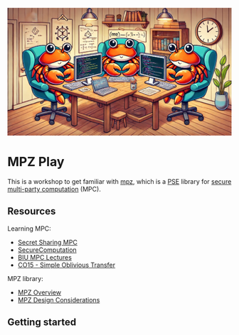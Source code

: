 <p align="center">
    <img src="./mpc-ferris.png" width=1280 />
</p>

# MPZ Play

This is a workshop to get familiar with [mpz](https://github.com/privacy-scaling-explorations/mpz),
which is a [PSE](https://pse.dev) library for [secure multi-party computation](https://en.wikipedia.org/wiki/Secure_multi-party_computation) (MPC).

## Resources
Learning MPC:
- [Secret Sharing MPC](https://eprint.iacr.org/2022/062)
- [SecureComputation](https://securecomputation.org/)
- [BIU MPC Lectures](https://www.youtube.com/playlist?list=PL8Vt-7cSFnw1F7bBFws2kWA-7JVFkqKTy)
- [CO15 - Simple Oblivious Transfer](https://eprint.iacr.org/2015/267)

MPZ library:
- [MPZ Overview](https://github.com/privacy-scaling-explorations/mpz/blob/dev/README.md)
- [MPZ Design Considerations](https://github.com/privacy-scaling-explorations/mpz/blob/dev/DESIGN.md)

## Getting started

